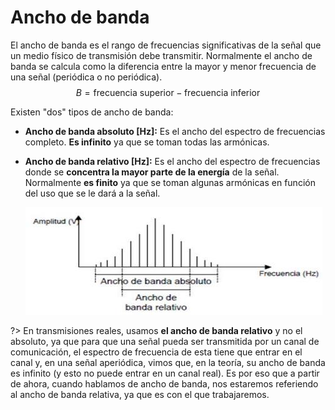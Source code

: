 # Ancho de banda

El ancho de banda es el rango de frecuencias significativas de la señal que un
medio físico de transmisión debe transmitir. Normalmente el ancho de banda se calcula como la diferencia entre la mayor y menor frecuencia de una señal (periódica o no periódica). $$B = \text{frecuencia superior} - \text{frecuencia inferior}$$

Existen "dos" tipos de ancho de banda:

- **Ancho de banda absoluto [Hz]:**
Es el ancho del espectro de frecuencias completo. **Es infinito** ya que se toman todas las armónicas.

- **Ancho de banda relativo [Hz]:**
Es el ancho del espectro de frecuencias donde se **concentra la mayor parte de la energía** de la señal. Normalmente **es finito** ya que se toman algunas armónicas en función del uso que se le dará a la señal.

    ![ancho_banda_relativo](../../assets/ancho_banda_relativo.png)

?>  En transmisiones reales, usamos **el ancho de banda relativo** y no el absoluto, ya que para que una señal pueda ser transmitida por un canal de comunicación, el espectro de frecuencia de esta tiene que entrar en el canal y, en una señal aperiódica, vimos que, en la teoría, su ancho de banda es infinito (y esto no puede entrar en un canal real). Es por eso que a partir de ahora, cuando hablamos de ancho de banda, nos estaremos referiendo al ancho de banda relativa, ya que es con el que trabajaremos.

